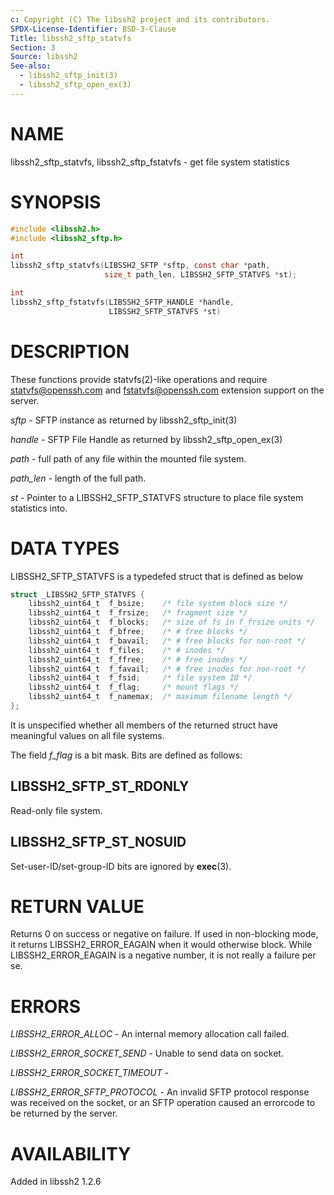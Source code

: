 ```yaml
---
c: Copyright (C) The libssh2 project and its contributors.
SPDX-License-Identifier: BSD-3-Clause
Title: libssh2_sftp_statvfs
Section: 3
Source: libssh2
See-also:
  - libssh2_sftp_init(3)
  - libssh2_sftp_open_ex(3)
---
```


# NAME

libssh2_sftp_statvfs, libssh2_sftp_fstatvfs - get file system statistics

# SYNOPSIS

~~~c
#include <libssh2.h>
#include <libssh2_sftp.h>

int
libssh2_sftp_statvfs(LIBSSH2_SFTP *sftp, const char *path,
                     size_t path_len, LIBSSH2_SFTP_STATVFS *st);

int
libssh2_sftp_fstatvfs(LIBSSH2_SFTP_HANDLE *handle,
                      LIBSSH2_SFTP_STATVFS *st)
~~~

# DESCRIPTION

These functions provide statvfs(2)-like operations and require
statvfs@openssh.com and fstatvfs@openssh.com extension support on the server.

*sftp* - SFTP instance as returned by libssh2_sftp_init(3)

*handle* - SFTP File Handle as returned by libssh2_sftp_open_ex(3)

*path* - full path of any file within the mounted file system.

*path_len* - length of the full path.

*st* - Pointer to a LIBSSH2_SFTP_STATVFS structure to place file system
statistics into.

# DATA TYPES

LIBSSH2_SFTP_STATVFS is a typedefed struct that is defined as below

~~~c
struct _LIBSSH2_SFTP_STATVFS {
    libssh2_uint64_t  f_bsize;    /* file system block size */
    libssh2_uint64_t  f_frsize;   /* fragment size */
    libssh2_uint64_t  f_blocks;   /* size of fs in f_frsize units */
    libssh2_uint64_t  f_bfree;    /* # free blocks */
    libssh2_uint64_t  f_bavail;   /* # free blocks for non-root */
    libssh2_uint64_t  f_files;    /* # inodes */
    libssh2_uint64_t  f_ffree;    /* # free inodes */
    libssh2_uint64_t  f_favail;   /* # free inodes for non-root */
    libssh2_uint64_t  f_fsid;     /* file system ID */
    libssh2_uint64_t  f_flag;     /* mount flags */
    libssh2_uint64_t  f_namemax;  /* maximum filename length */
};
~~~

It is unspecified whether all members of the returned struct have meaningful
values on all file systems.

The field *f_flag* is a bit mask. Bits are defined as follows:

## LIBSSH2_SFTP_ST_RDONLY

Read-only file system.

## LIBSSH2_SFTP_ST_NOSUID

Set-user-ID/set-group-ID bits are ignored by **exec**(3).

# RETURN VALUE

Returns 0 on success or negative on failure. If used in non-blocking mode, it
returns LIBSSH2_ERROR_EAGAIN when it would otherwise block. While
LIBSSH2_ERROR_EAGAIN is a negative number, it is not really a failure per se.

# ERRORS

*LIBSSH2_ERROR_ALLOC* - An internal memory allocation call failed.

*LIBSSH2_ERROR_SOCKET_SEND* - Unable to send data on socket.

*LIBSSH2_ERROR_SOCKET_TIMEOUT* -

*LIBSSH2_ERROR_SFTP_PROTOCOL* - An invalid SFTP protocol response was
received on the socket, or an SFTP operation caused an errorcode to be returned
by the server.

# AVAILABILITY

Added in libssh2 1.2.6
